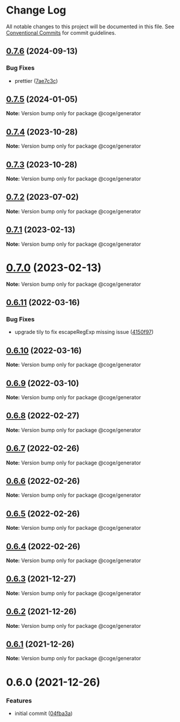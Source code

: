 # Change Log

All notable changes to this project will be documented in this file.
See [Conventional Commits](https://conventionalcommits.org) for commit guidelines.

## [0.7.6](https://github.com/cogejs/coge/compare/@coge/generator@0.7.5...@coge/generator@0.7.6) (2024-09-13)


### Bug Fixes

* prettier ([7ae7c3c](https://github.com/cogejs/coge/commit/7ae7c3c0ad7bc476c9f38e8bb18a76c948e6df34))





## [0.7.5](https://github.com/cogejs/coge/compare/@coge/generator@0.7.4...@coge/generator@0.7.5) (2024-01-05)

**Note:** Version bump only for package @coge/generator





## [0.7.4](https://github.com/cogejs/coge/compare/@coge/generator@0.7.3...@coge/generator@0.7.4) (2023-10-28)

**Note:** Version bump only for package @coge/generator





## [0.7.3](https://github.com/cogejs/coge/compare/@coge/generator@0.7.2...@coge/generator@0.7.3) (2023-10-28)

**Note:** Version bump only for package @coge/generator





## [0.7.2](https://github.com/cogejs/coge/compare/@coge/generator@0.7.1...@coge/generator@0.7.2) (2023-07-02)

**Note:** Version bump only for package @coge/generator





## [0.7.1](https://github.com/cogejs/coge/compare/@coge/generator@0.7.0...@coge/generator@0.7.1) (2023-02-13)

**Note:** Version bump only for package @coge/generator





# [0.7.0](https://github.com/cogejs/coge/compare/@coge/generator@0.6.11...@coge/generator@0.7.0) (2023-02-13)

**Note:** Version bump only for package @coge/generator





## [0.6.11](https://github.com/cogejs/coge/compare/@coge/generator@0.6.10...@coge/generator@0.6.11) (2022-03-16)


### Bug Fixes

* upgrade tily to fix escapeRegExp missing issue ([4150f97](https://github.com/cogejs/coge/commit/4150f971b7c602cd6c25794373701dd500bc7535))





## [0.6.10](https://github.com/cogejs/coge/compare/@coge/generator@0.6.9...@coge/generator@0.6.10) (2022-03-16)

**Note:** Version bump only for package @coge/generator





## [0.6.9](https://github.com/cogejs/coge/compare/@coge/generator@0.6.8...@coge/generator@0.6.9) (2022-03-10)

**Note:** Version bump only for package @coge/generator





## [0.6.8](https://github.com/cogejs/coge/compare/@coge/generator@0.6.7...@coge/generator@0.6.8) (2022-02-27)

**Note:** Version bump only for package @coge/generator





## [0.6.7](https://github.com/cogejs/coge/compare/@coge/generator@0.6.6...@coge/generator@0.6.7) (2022-02-26)

**Note:** Version bump only for package @coge/generator





## [0.6.6](https://github.com/cogejs/coge/compare/@coge/generator@0.6.5...@coge/generator@0.6.6) (2022-02-26)

**Note:** Version bump only for package @coge/generator





## [0.6.5](https://github.com/cogejs/coge/compare/@coge/generator@0.6.4...@coge/generator@0.6.5) (2022-02-26)

**Note:** Version bump only for package @coge/generator





## [0.6.4](https://github.com/cogejs/coge/compare/@coge/generator@0.6.3...@coge/generator@0.6.4) (2022-02-26)

**Note:** Version bump only for package @coge/generator





## [0.6.3](https://github.com/cogejs/coge/compare/@coge/generator@0.6.2...@coge/generator@0.6.3) (2021-12-27)

**Note:** Version bump only for package @coge/generator





## [0.6.2](https://github.com/cogejs/coge/compare/@coge/generator@0.6.1...@coge/generator@0.6.2) (2021-12-26)

**Note:** Version bump only for package @coge/generator





## [0.6.1](https://github.com/cogejs/coge/compare/@coge/generator@0.6.0...@coge/generator@0.6.1) (2021-12-26)

**Note:** Version bump only for package @coge/generator





# 0.6.0 (2021-12-26)


### Features

* initial commit ([04fba3a](https://github.com/cogejs/coge/commit/04fba3a3f5c8c7544243aeffbf933bb0dc4330b6))
